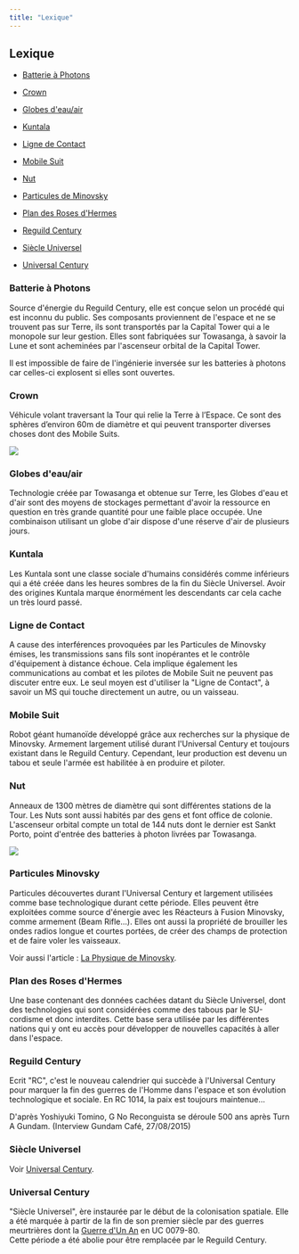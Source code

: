 ```yaml
---
title: "Lexique"
---
```


Lexique
-------


- [Batterie à Photons](#batterie-a-photons)
  
- [Crown](#crown)
  
- [Globes d'eau/air](#globes)
  
- [Kuntala](#kuntara)
  
- [Ligne de Contact](#ligne-de-contact)
  
- [Mobile Suit](#mobile-suit)
  
- [Nut](#nut)
  
- [Particules de Minovsky](#particules-minovsky)
  
- [Plan des Roses d'Hermes](#plan-des-roses-hermes)
  
- [Reguild Century](#reguild-century)
  
- [Siècle Universel](#siecle-universel)
  
- [Universal Century](#universal-century)



### Batterie à Photons


Source d'énergie du Reguild Century, elle est conçue selon un procédé qui est inconnu du public. Ses composants proviennent de l'espace et ne se trouvent pas sur Terre, ils sont transportés par la Capital Tower qui a le monopole sur leur gestion. Elles sont fabriquées sur Towasanga, à savoir la Lune et sont acheminées par l'ascenseur orbital de la Capital Tower.
  
Il est impossible de faire de l'ingénierie inversée sur les batteries à photons car celles-ci explosent si elles sont ouvertes.


### Crown


Véhicule volant traversant la Tour qui relie la Terre à l’Espace. Ce sont des sphères d’environ 60m de diamètre et qui peuvent transporter diverses choses dont des Mobile Suits.


![](/images/stories/saga/gnoreconguista/lexique/crown.png)


### Globes d'eau/air


Technologie créée par Towasanga et obtenue sur Terre, les Globes d'eau et d'air sont des moyens de stockages permettant d'avoir la ressource en question en très grande quantité pour une faible place occupée. Une combinaison utilisant un globe d'air dispose d'une réserve d'air de plusieurs jours.


### Kuntala


Les Kuntala sont une classe sociale d'humains considérés comme inférieurs qui a été créée dans les heures sombres de la fin du Siècle Universel. Avoir des origines Kuntala marque énormément les descendants car cela cache un très lourd passé.


### Ligne de Contact


A cause des interférences provoquées par les Particules de Minovsky émises, les transmissions sans fils sont inopérantes et le contrôle d'équipement à distance échoue. Cela implique également les communications au combat et les pilotes de Mobile Suit ne peuvent pas discuter entre eux. Le seul moyen est d'utiliser la "Ligne de Contact", à savoir un MS qui touche directement un autre, ou un vaisseau.


### Mobile Suit


Robot géant humanoïde développé grâce aux recherches sur la physique de Minovsky. Armement largement utilisé durant l'Universal Century et toujours existant dans le Reguild Century. Cependant, leur production est devenu un tabou et seule l'armée est habilitée à en produire et piloter.


### Nut


Anneaux de 1300 mètres de diamètre qui sont différentes stations de la Tour. Les Nuts sont aussi habités par des gens et font office de colonie. L'ascenseur orbital compte un total de 144 nuts dont le dernier est Sankt Porto, point d'entrée des batteries à photon livrées par Towasanga.


![](/images/stories/saga/gnoreconguista/lexique/nut.png)


### Particules Minovsky


Particules découvertes durant l'Universal Century et largement utilisées comme base technologique durant cette période. Elles peuvent être exploitées comme source d'énergie avec les Réacteurs à Fusion Minovsky, comme armement (Beam Rifle...). Elles ont aussi la propriété de brouiller les ondes radios longue et courtes portées, de créer des champs de protection et de faire voler les vaisseaux. 


Voir aussi l'article : [La Physique de Minovsky](encyclopedie/dossiers/les-particules-de-minovsky.html).


### Plan des Roses d'Hermes


Une base contenant des données cachées datant du Siècle Universel, dont des technologies qui sont considérées comme des tabous par le SU-cordisme et donc interdites. Cette base sera utilisée par les différentes nations qui y ont eu accès pour développer de nouvelles capacités à aller dans l'espace. 


### Reguild Century


Ecrit "RC", c'est le nouveau calendrier qui succède à l'Universal Century pour marquer la fin des guerres de l'Homme dans l'espace et son évolution technologique et sociale. En RC 1014, la paix est toujours maintenue...


D'après Yoshiyuki Tomino, G No Reconguista se déroule 500 ans après Turn A Gundam. (Interview Gundam Café, 27/08/2015)


### Siècle Universel


Voir [Universal Century](#universal-century).


### Universal Century


"Siècle Universel", ère instaurée par le début de la colonisation spatiale. Elle a été marquée à partir de la fin de son premier siècle par des guerres meurtrières dont la [Guerre d'Un An](uc/mobile-suit-gundam/la-guerre-dun-an.html) en UC 0079-80.   
Cette période a été abolie pour être remplacée par le Reguild Century.


